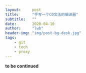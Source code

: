 ```yaml
---
layout:     post
title:      "手写一个C0文法的编译器"
subtitle:   ""
date:       2020-04-10
author:     "lwb"
header-img: "img/post-bg-desk.jpg"
tags:
    - git
    - tech
    - proxy
---
```

**to be continued**